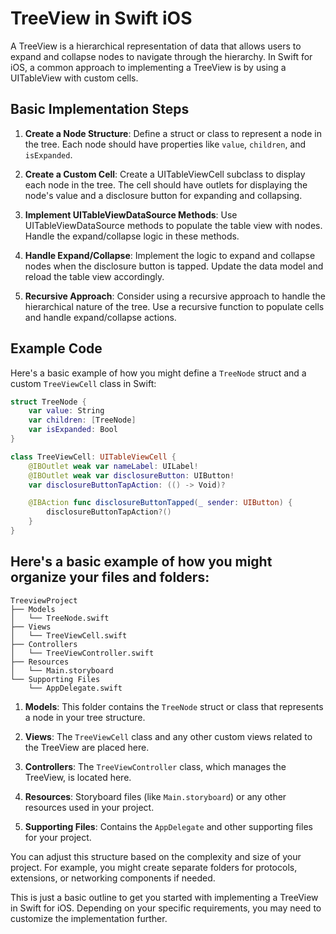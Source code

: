 # TreeView in Swift iOS

A TreeView is a hierarchical representation of data that allows users to expand and collapse nodes to navigate through the hierarchy. In Swift for iOS, a common approach to implementing a TreeView is by using a UITableView with custom cells.

## Basic Implementation Steps

1. **Create a Node Structure**: Define a struct or class to represent a node in the tree. Each node should have properties like `value`, `children`, and `isExpanded`.

2. **Create a Custom Cell**: Create a UITableViewCell subclass to display each node in the tree. The cell should have outlets for displaying the node's value and a disclosure button for expanding and collapsing.

3. **Implement UITableViewDataSource Methods**: Use UITableViewDataSource methods to populate the table view with nodes. Handle the expand/collapse logic in these methods.

4. **Handle Expand/Collapse**: Implement the logic to expand and collapse nodes when the disclosure button is tapped. Update the data model and reload the table view accordingly.

5. **Recursive Approach**: Consider using a recursive approach to handle the hierarchical nature of the tree. Use a recursive function to populate cells and handle expand/collapse actions.

## Example Code

Here's a basic example of how you might define a `TreeNode` struct and a custom `TreeViewCell` class in Swift:

```swift
struct TreeNode {
    var value: String
    var children: [TreeNode]
    var isExpanded: Bool
}

class TreeViewCell: UITableViewCell {
    @IBOutlet weak var nameLabel: UILabel!
    @IBOutlet weak var disclosureButton: UIButton!
    var disclosureButtonTapAction: (() -> Void)?

    @IBAction func disclosureButtonTapped(_ sender: UIButton) {
        disclosureButtonTapAction?()
    }
}
```
## Here's a basic example of how you might organize your files and folders:

```
TreeviewProject
├── Models
│   └── TreeNode.swift
├── Views
│   └── TreeViewCell.swift
├── Controllers
│   └── TreeViewController.swift
├── Resources
│   └── Main.storyboard
└── Supporting Files
    └── AppDelegate.swift
```

1. **Models**: This folder contains the `TreeNode` struct or class that represents a node in your tree structure.

2. **Views**: The `TreeViewCell` class and any other custom views related to the TreeView are placed here.

3. **Controllers**: The `TreeViewController` class, which manages the TreeView, is located here.

4. **Resources**: Storyboard files (like `Main.storyboard`) or any other resources used in your project.

5. **Supporting Files**: Contains the `AppDelegate` and other supporting files for your project.

You can adjust this structure based on the complexity and size of your project. For example, you might create separate folders for protocols, extensions, or networking components if needed.

This is just a basic outline to get you started with implementing a TreeView in Swift for iOS. Depending on your specific requirements, you may need to customize the implementation further.
